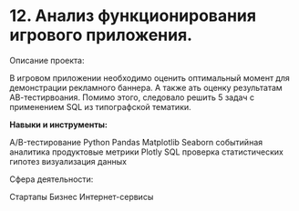 #  12. Анализ функционирования игрового приложения.

Описание проекта: 


В игровом приложении необходимо оценить оптимальный момент для демонстрации рекламного баннера.  А также ать оценку результатам АВ-тестирвоания. Помимо этого, следовало решить 5 задач с применением SQL из типографской тематики.

**Навыки и инструменты:** 



A/B-тестирование
Python
Pandas
Matplotlib
Seaborn
событийная аналитика
продуктовые метрики
Plotly
SQL
проверка статистических гипотез
визуализация данных

Сфера деятельности:  


Стартапы
Бизнес
Интернет-сервисы
    
    


 
